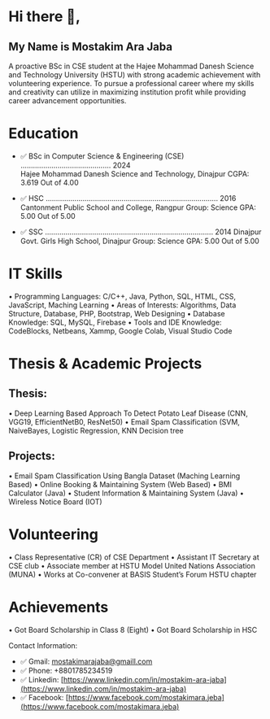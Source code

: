 # Hi there 👋, 
## My Name is Mostakim Ara Jaba

A proactive BSc in CSE student at the Hajee Mohammad Danesh Science and Technology University (HSTU) with strong academic achievement with volunteering experience. To pursue a professional career where my skills and creativity can utilize in maximizing institution profit while providing career advancement opportunities.

# Education 
- ✅ BSc in Computer Science & Engineering (CSE)  ............................................ 2024                                  
      Hajee Mohammad Danesh Science and Technology, Dinajpur
      CGPA: 3.619 Out of 4.00
  
- ✅ HSC  .................................................................................... 2016
      Cantonment Public School and College, Rangpur
      Group: Science
      GPA: 5.00 Out of 5.00
	
- ✅ SSC   ..................................................................................  2014
      Dinajpur Govt. Girls High School, Dinajpur
      Group: Science
      GPA: 5.00 Out of 5.00

# IT Skills
•	 Programming Languages: C/C++, Java, Python, SQL, HTML, CSS,  JavaScript, Maching Learning
•	 Areas of Interests: Algorithms, Data Structure, Database,  PHP, Bootstrap, Web Designing
•	 Database Knowledge: SQL, MySQL, Firebase
•	 Tools and IDE Knowledge: CodeBlocks, Netbeans, Xammp, Google Colab, Visual Studio Code
# Thesis & Academic Projects

## Thesis:
•	Deep Learning Based Approach To Detect Potato Leaf Disease (CNN, VGG19, EfficientNetB0, ResNet50)
•	Email Spam Classification (SVM, NaiveBayes, Logistic Regression, KNN Decision tree
     
## Projects:
•	Email Spam Classification Using Bangla Dataset (Maching Learning Based)
•	Online Booking & Maintaining System (Web Based)	
•	BMI Calculator (Java)
•	Student Information & Maintaining System (Java)
•	Wireless Notice Board (IOT)

# Volunteering
•	Class Representative (CR) of CSE Department
•	Assistant IT Secretary at CSE club
•	Associate member at HSTU Model United Nations Association (MUNA)
•	Works at Co-convener at BASIS Student’s Forum HSTU chapter

# Achievements
•	Got Board Scholarship in Class 8 (Eight) 
•	Got Board Scholarship in HSC 

Contact Information:
- ✅ Gmail: mostakimarajaba@gmaill.com
- ✅ Phone: +8801785234519
- ✅ Linkedin: [https://www.linkedin.com/in/mostakim-ara-jaba](https://www.linkedin.com/in/mostakim-ara-jaba)
- ✅ Facebook: [https://www.facebook.com/mostakimara.jeba](https://www.facebook.com/mostakimara.jeba)
